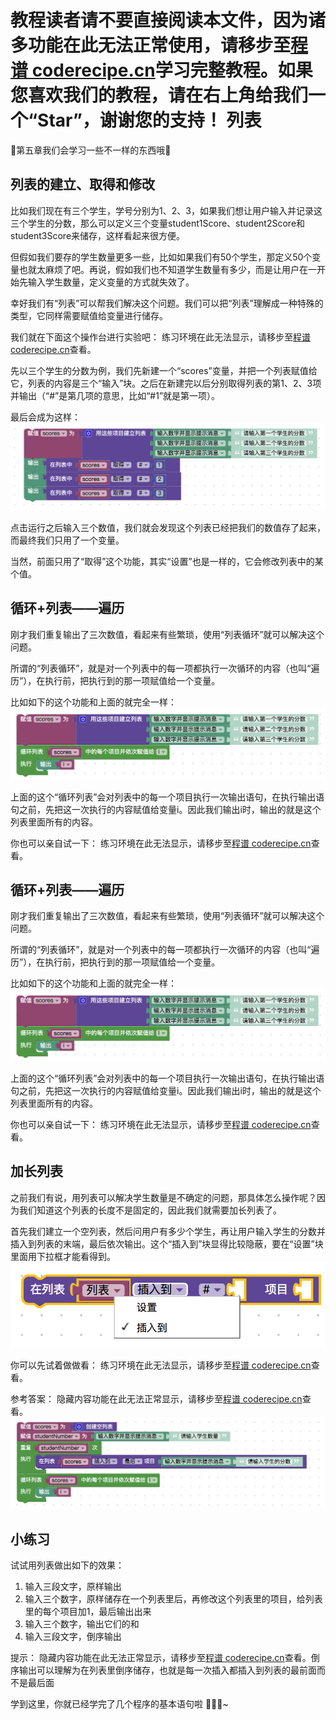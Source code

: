 <notice>教程读者请不要直接阅读本文件，因为诸多功能在此无法正常使用，请移步至[程谱 coderecipe.cn](https://coderecipe.cn/learn/1)学习完整教程。如果您喜欢我们的教程，请在右上角给我们一个“Star”，谢谢您的支持！</notice>
列表
======

🌟第五章我们会学习一些不一样的东西哦🌟

列表的建立、取得和修改
------
比如我们现在有三个学生，学号分别为1、2、3，如果我们想让用户输入并记录这三个学生的分数，那么可以定义三个变量student1Score、student2Score和student3Score来储存，这样看起来很方便。

但假如我们要存的学生数量更多一些，比如如果我们有50个学生，那定义50个变量也就太麻烦了吧。再说，假如我们也不知道学生数量有多少，而是让用户在一开始先输入学生数量，定义变量的方式就失效了。

幸好我们有“列表”可以帮我们解决这个问题。我们可以把“列表”理解成一种特殊的类型，它同样需要赋值给变量进行储存。

我们就在下面这个操作台进行实验吧：
<lab lang="blocks" parameters="color=false&functions=false&text=false&name=chapter5lab1">
  <notice>练习环境在此无法显示，请移步至[程谱 coderecipe.cn](https://coderecipe.cn/learn/1)查看。</notice>
</lab>

先以三个学生的分数为例，我们先新建一个“scores”变量，并把一个列表赋值给它，列表的内容是三个“输入”块。之后在新建完以后分别取得列表的第1、2、3项并输出（“#”是第几项的意思，比如“#1”就是第一项）。

最后会成为这样：
![列表1](Pic1.png)

点击运行之后输入三个数值，我们就会发现这个列表已经把我们的数值存了起来，而最终我们只用了一个变量。

当然，前面只用了“取得”这个功能，其实“设置”也是一样的，它会修改列表中的某个值。

循环+列表——遍历
------
刚才我们重复输出了三次数值，看起来有些繁琐，使用“列表循环”就可以解决这个问题。

所谓的“列表循环”，就是对一个列表中的每一项都执行一次循环的内容（也叫“遍历”），在执行前，把执行到的那一项赋值给一个变量。

比如如下的这个功能和上面的就完全一样：
![列表2](Pic2.png)

上面的这个“循环列表”会对列表中的每一个项目执行一次输出语句，在执行输出语句之前，先把这一次执行的内容赋值给变量i。因此我们输出i时，输出的就是这个列表里面所有的内容。

你也可以亲自试一下：
<lab lang="blocks" parameters="color=false&functions=false&text=false&name=chapter5lab1">
  <notice>练习环境在此无法显示，请移步至[程谱 coderecipe.cn](https://coderecipe.cn/learn/1)查看。</notice>
</lab>

循环+列表——遍历
------
刚才我们重复输出了三次数值，看起来有些繁琐，使用“列表循环”就可以解决这个问题。

所谓的“列表循环”，就是对一个列表中的每一项都执行一次循环的内容（也叫“遍历”），在执行前，把执行到的那一项赋值给一个变量。

比如如下的这个功能和上面的就完全一样：
![列表2](Pic2.png)

上面的这个“循环列表”会对列表中的每一个项目执行一次输出语句，在执行输出语句之前，先把这一次执行的内容赋值给变量i。因此我们输出i时，输出的就是这个列表里面所有的内容。

你也可以亲自试一下：
<lab lang="blocks" parameters="color=false&functions=false&text=false&name=chapter5lab1">
  <notice>练习环境在此无法显示，请移步至[程谱 coderecipe.cn](https://coderecipe.cn/learn/1)查看。</notice>
</lab>

加长列表
------
之前我们有说，用列表可以解决学生数量是不确定的问题，那具体怎么操作呢？因为我们知道这个列表的长度不是固定的，因此我们就需要加长列表了。

首先我们建立一个空列表，然后问用户有多少个学生，再让用户输入学生的分数并插入到列表的末端，最后依次输出。这个“插入到”块显得比较隐蔽，要在“设置”块里面用下拉框才能看得到。
![插入到](Pic3.png)

你可以先试着做做看：
<lab lang="blocks" parameters="color=false&functions=false&text=false&name=chapter5lab1">
  <notice>练习环境在此无法显示，请移步至[程谱 coderecipe.cn](https://coderecipe.cn/learn/1)查看。</notice>
</lab>

参考答案：
<cr type="hidden"><notice>隐藏内容功能在此无法正常显示，请移步至[程谱 coderecipe.cn](https://coderecipe.cn/learn/1)查看。</notice>![答案](Pic4.png)</cr>

小练习
------
试试用列表做出如下的效果：

1. 输入三段文字，原样输出
2. 输入三个数字，原样储存在一个列表里后，再修改这个列表里的项目，给列表里的每个项目加1，最后输出出来
3. 输入三个数字，输出它们的和
4. 输入三段文字，倒序输出

提示：
<cr type="hidden"><notice>隐藏内容功能在此无法正常显示，请移步至[程谱 coderecipe.cn](https://coderecipe.cn/learn/1)查看。</notice>倒序输出可以理解为在列表里倒序储存，也就是每一次插入都插入到列表的最前面而不是最后面</cr>

学到这里，你就已经学完了几个程序的基本语句啦 👏👏👏~
